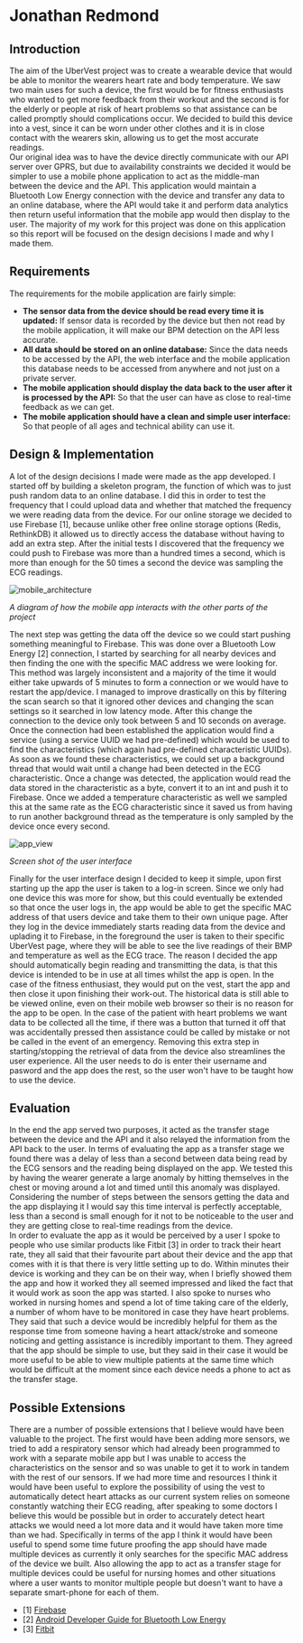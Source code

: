 Jonathan Redmond
================

Introduction
------------

The aim of the UberVest project was to create a wearable device that would be able to monitor the wearers heart rate and body temperature. We saw two main uses for such a device, the first would be for fitness enthusiasts who wanted to get more feedback from their workout and the second is for the elderly or people at risk of heart problems so that assistance can be called promptly should complications occur. We decided to build this device into a vest, since it can be worn under other clothes and it is in close contact with the wearers skin, allowing us to get the most accurate readings.  
Our original idea was to have the device directly communicate with our API server over GPRS, but due to availability constraints we decided it would be simpler to use a mobile phone application to act as the middle-man between the device and the API. This application would maintain a Bluetooth Low Energy connection with the device and transfer any data to an online database, where the API would take it and perform data analytics then return useful information that the mobile app would then display to the user. The majority of my work for this project was done on this application so this report will be focused on the design decisions I made and why I made them.

Requirements
------------

The requirements for the mobile application are fairly simple:  
* **The sensor data from the device should be read every time it is updated:** If sensor data is recorded by the device but then not read by the mobile application, it will make our BPM detection on the API less accurate.
* **All data should be stored on an online database:** Since the data needs to be accessed by the API, the web interface and the mobile application this database needs to be accessed from anywhere and not just on a private server.
* **The mobile application should display the data back to the user after it is processed by the API:** So that the user can have as close to real-time feedback as we can get.
* **The mobile application should have a clean and simple user interface:** So that people of all ages and technical ability can use it.

Design & Implementation
-----------------------

A lot of the design decisions I made were made as the app developed. I started off by building a skeleton program, the function of which was to just push random data to an online database. I did this in order to test the frequency that I could upload data and whether that matched the frequency we were reading data from the device. For our online storage we decided to use Firebase [1], because unlike other free online storage options (Redis, RethinkDB) it allowed us to directly access the database without having to add an extra step. After the initial tests I discovered that the frequency we could push to Firebase was more than a hundred times a second, which is more than enough for the 50 times a second the device was sampling the ECG readings.

![mobile_architecture](./pictures/mobile_architecture.jpg)

*A diagram of how the mobile app interacts with the other parts of the project*

The next step was getting the data off the device so we could start pushing something meaningful to Firebase. This was done over a Bluetooth Low Energy [2] connection, I started by searching for all nearby devices and then finding the one with the specific MAC address we were looking for. This method was largely inconsistent and a majority of the time it would either take upwards of 5 minutes to form a connection or we would have to restart the app/device. I managed to improve drastically on this by filtering the scan search so that it ignored other devices and changing the scan settings so it searched in low latency mode. After this change the connection to the device only took between 5 and 10 seconds on average. Once the connection had been established the application would find a service (using a service UUID we had pre-defined) which would be used to find the characteristics (which again had pre-defined characteristic UUIDs). As soon as we found these characteristics, we could set up a background thread that would wait until a change had been detected in the ECG characteristic. Once a change was detected, the application would read the data stored in the characteristic as a byte, convert it to an int and push it to Firebase. Once we added a temperature characteristic as well we sampled this at the same rate as the ECG characteristic since it saved us from having to run another background thread as the temperature is only sampled by the device once every second.  

![app_view](./pictures/app_view.jpg)

*Screen shot of the user interface*

Finally for the user interface design I decided to keep it simple, upon first starting up the app the user is taken to a log-in screen. Since we only had one device this was more for show, but this could eventually be extended so that once the user logs in, the app would be able to get the specific MAC address of that users device and take them to their own unique page. After they log in the device immediately starts reading data from the device and uplading it to Firebase, in the foreground the user is taken to their specific UberVest page, where they will be able to see the live readings of their BMP and temperature as well as the ECG trace. The reason I decided the app should automatically begin reading and transmitting the data, is that this device is intended to be in use at all times whilst the app is open. In the case of the fitness enthusiast, they would put on the vest, start the app and then close it upon finishing their work-out. The historical data is still able to be viewed online, even on their mobile web browser so their is no reason for the app to be open. In the case of the patient with heart problems we want data to be collected all the time, if there was a button that turned it off that was accidentally pressed then assistance could be called by mistake or not be called in the event of an emergency. Removing this extra step in starting/stopping the retrieval of data from the device also streamlines the user experience. All the user needs to do is enter their username and pasword and the app does the rest, so the user won't have to be taught how to use the device.

Evaluation
----------

In the end the app served two purposes, it acted as the transfer stage between the device and the API and it also relayed the information from the API back to the user. In terms of evaluating the app as a transfer stage we found there was a delay of less than a second between data being read by the ECG sensors and the reading being displayed on the app. We tested this by having the wearer generate a large anomaly by hitting themselves in the chest or moving around a lot and timed until this anomaly was displayed. Considering the number of steps between the sensors getting the data and the app displaying it I would say this time interval is perfectly acceptable, less than a second is small enough for it not to be noticeable to the user and they are getting close to real-time readings from the device.   
In order to evaluate the app as it would be perceived by a user I spoke to people who use similar products like Fitbit [3] in order to track their heart rate, they all said that their favourite part about their device and the app that comes with it is that there is very little setting up to do. Within minutes their device is working and they can be on their way, when I briefly showed them the app and how it worked they all seemed impressed and liked the fact that it would work as soon the app was started. I also spoke to nurses who worked in nursing homes and spend a lot of time taking care of the elderly, a number of whom have to be monitored in case they have heart problems. They said that such a device would be incredibly helpful for them as the response time from someone having a heart attack/stroke and someone noticing and getting assistance is incredibly important to them. They agreed that the app should be simple to use, but they said in their case it would be more useful to be able to view multiple patients at the same time which would be difficult at the moment since each device needs a phone to act as the transfer stage.

Possible Extensions
-------------------

There are a number of possible extensions that I believe would have been valuable to the project. The first would have been adding more sensors, we tried to add a respiratory sensor which had already been programmed to work with a separate mobile app but I was unable to access the characteristics on the sensor and so was unable to get it to work in tandem with the rest of our sensors. If we had more time and resources I think it would have been useful to explore the possibility of using the vest to automatically detect heart attacks as our current system relies on someone constantly watching their ECG reading, after speaking to some doctors I believe this would be possible but in order to accurately detect heart attacks we would need a lot more data and it would have taken more time than we had. Specifically in terms of the app I think it would have been useful to spend some time future proofing the app should have made multiple devices as currently it only searches for the specific MAC address of the device we built. Also allowing the app to act as a transfer stage for multiple devices could be useful for nursing homes and other situations where a user wants to monitor multiple people but doesn't want to have a separate smart-phone for each of them.




* [1] [Firebase](http://www.firebase.com)
* [2] [Android Developer Guide for Bluetooth Low Energy](http://developer.android.com/guide/topics/connectivity/bluetooth-le.html)
* [3] [Fitbit](http://www.fitbit.com)
